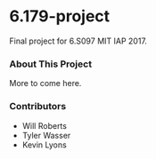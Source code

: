 # 6.179-project
Final project for 6.S097 MIT IAP 2017.

### About This Project
More to come here.
    
### Contributors
- Will Roberts
- Tyler Wasser
- Kevin Lyons